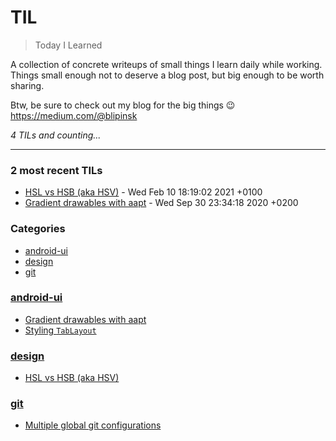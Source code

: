 # TIL
> Today I Learned

A collection of concrete writeups of small things I learn daily while working.
Things small enough not to deserve a blog post, but big enough to be worth sharing.

Btw, be sure to check out my blog for the big things :wink: https://medium.com/@blipinsk


_4 TILs and counting..._

---

### 2 most recent TILs

- [HSL vs HSB (aka HSV)](design/hsl-vs-hsb.md) - Wed Feb 10 18:19:02 2021 +0100
- [Gradient drawables with aapt](android-ui/gradient-drawables-with-aapt.md) - Wed Sep 30 23:34:18 2020 +0200

### Categories

- [android-ui](#android-ui)
- [design](#design)
- [git](#git)

### [android-ui](#android-ui)
- [Gradient drawables with aapt](android-ui/gradient-drawables-with-aapt.md)
- [Styling `TabLayout`](android-ui/styling-tab-layout.md)

### [design](#design)
- [HSL vs HSB (aka HSV)](design/hsl-vs-hsb.md)

### [git](#git)
- [Multiple global git configurations](git/multiple-global-git-configurations.md)


